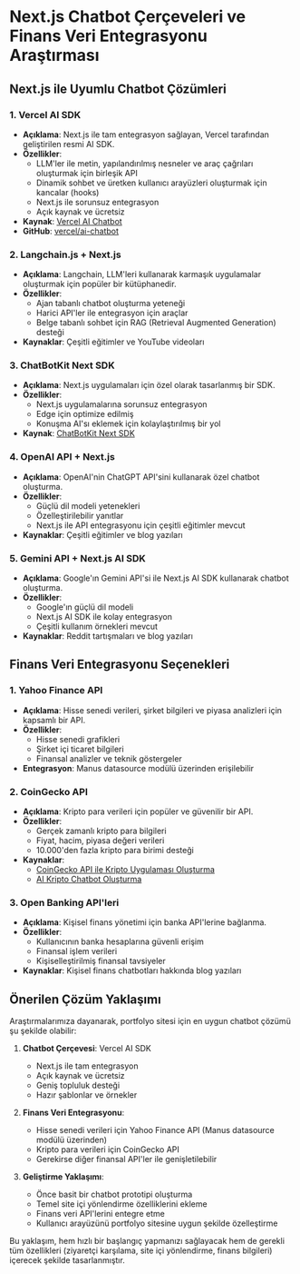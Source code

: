 # Next.js Chatbot Çerçeveleri ve Finans Veri Entegrasyonu Araştırması

## Next.js ile Uyumlu Chatbot Çözümleri

### 1. Vercel AI SDK
- **Açıklama**: Next.js ile tam entegrasyon sağlayan, Vercel tarafından geliştirilen resmi AI SDK.
- **Özellikler**:
  - LLM'ler ile metin, yapılandırılmış nesneler ve araç çağrıları oluşturmak için birleşik API
  - Dinamik sohbet ve üretken kullanıcı arayüzleri oluşturmak için kancalar (hooks)
  - Next.js ile sorunsuz entegrasyon
  - Açık kaynak ve ücretsiz
- **Kaynak**: [Vercel AI Chatbot](https://vercel.com/templates/next.js/nextjs-ai-chatbot)
- **GitHub**: [vercel/ai-chatbot](https://github.com/vercel/ai-chatbot)

### 2. Langchain.js + Next.js
- **Açıklama**: Langchain, LLM'leri kullanarak karmaşık uygulamalar oluşturmak için popüler bir kütüphanedir.
- **Özellikler**:
  - Ajan tabanlı chatbot oluşturma yeteneği
  - Harici API'ler ile entegrasyon için araçlar
  - Belge tabanlı sohbet için RAG (Retrieval Augmented Generation) desteği
- **Kaynaklar**: Çeşitli eğitimler ve YouTube videoları

### 3. ChatBotKit Next SDK
- **Açıklama**: Next.js uygulamaları için özel olarak tasarlanmış bir SDK.
- **Özellikler**:
  - Next.js uygulamalarına sorunsuz entegrasyon
  - Edge için optimize edilmiş
  - Konuşma AI'sı eklemek için kolaylaştırılmış bir yol
- **Kaynak**: [ChatBotKit Next SDK](https://chatbotkit.com/features/next-sdk)

### 4. OpenAI API + Next.js
- **Açıklama**: OpenAI'nin ChatGPT API'sini kullanarak özel chatbot oluşturma.
- **Özellikler**:
  - Güçlü dil modeli yetenekleri
  - Özelleştirilebilir yanıtlar
  - Next.js ile API entegrasyonu için çeşitli eğitimler mevcut
- **Kaynaklar**: Çeşitli eğitimler ve blog yazıları

### 5. Gemini API + Next.js AI SDK
- **Açıklama**: Google'ın Gemini API'si ile Next.js AI SDK kullanarak chatbot oluşturma.
- **Özellikler**:
  - Google'ın güçlü dil modeli
  - Next.js AI SDK ile kolay entegrasyon
  - Çeşitli kullanım örnekleri mevcut
- **Kaynaklar**: Reddit tartışmaları ve blog yazıları

## Finans Veri Entegrasyonu Seçenekleri

### 1. Yahoo Finance API
- **Açıklama**: Hisse senedi verileri, şirket bilgileri ve piyasa analizleri için kapsamlı bir API.
- **Özellikler**:
  - Hisse senedi grafikleri
  - Şirket içi ticaret bilgileri
  - Finansal analizler ve teknik göstergeler
- **Entegrasyon**: Manus datasource modülü üzerinden erişilebilir

### 2. CoinGecko API
- **Açıklama**: Kripto para verileri için popüler ve güvenilir bir API.
- **Özellikler**:
  - Gerçek zamanlı kripto para bilgileri
  - Fiyat, hacim, piyasa değeri verileri
  - 10.000'den fazla kripto para birimi desteği
- **Kaynaklar**: 
  - [CoinGecko API ile Kripto Uygulaması Oluşturma](https://andisiambuku.medium.com/creating-a-cryptocurrency-app-with-next-js-and-coin-gecko-api-838e58ec4022)
  - [AI Kripto Chatbot Oluşturma](https://www.coingecko.com/learn/ai-crypto-chatbot)

### 3. Open Banking API'leri
- **Açıklama**: Kişisel finans yönetimi için banka API'lerine bağlanma.
- **Özellikler**:
  - Kullanıcının banka hesaplarına güvenli erişim
  - Finansal işlem verileri
  - Kişiselleştirilmiş finansal tavsiyeler
- **Kaynaklar**: Kişisel finans chatbotları hakkında blog yazıları

## Önerilen Çözüm Yaklaşımı

Araştırmalarımıza dayanarak, portfolyo sitesi için en uygun chatbot çözümü şu şekilde olabilir:

1. **Chatbot Çerçevesi**: Vercel AI SDK
   - Next.js ile tam entegrasyon
   - Açık kaynak ve ücretsiz
   - Geniş topluluk desteği
   - Hazır şablonlar ve örnekler

2. **Finans Veri Entegrasyonu**:
   - Hisse senedi verileri için Yahoo Finance API (Manus datasource modülü üzerinden)
   - Kripto para verileri için CoinGecko API
   - Gerekirse diğer finansal API'ler ile genişletilebilir

3. **Geliştirme Yaklaşımı**:
   - Önce basit bir chatbot prototipi oluşturma
   - Temel site içi yönlendirme özelliklerini ekleme
   - Finans veri API'lerini entegre etme
   - Kullanıcı arayüzünü portfolyo sitesine uygun şekilde özelleştirme

Bu yaklaşım, hem hızlı bir başlangıç yapmanızı sağlayacak hem de gerekli tüm özellikleri (ziyaretçi karşılama, site içi yönlendirme, finans bilgileri) içerecek şekilde tasarlanmıştır.
